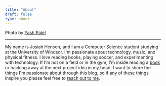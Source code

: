 ```yaml
---
title: "About"
draft: false
type: about
---
```


Photo by [Yash Patel](https://www.darkishlocket10.me/)

---

My name is Josiah Henson, and I am a Computer Science student studying at the University of Windsor. I'm passionate about technology, music, and physical fitness. I love reading books, playing soccer, and experimenting with technology. If I'm not on a field or in the gym, I'm inside reading a [book](https://www.goodreads.com/mantecademani) or hacking away at the next project idea in my head. I want to share the things I'm passionate about through this blog, so if any of these things inspire you please feel free to [reach out to me](mailto:josiahj.h@outlook.com).
